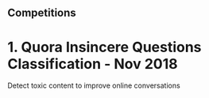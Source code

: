 ## Competitions

# 1. Quora Insincere Questions Classification - Nov 2018
Detect toxic content to improve online conversations
